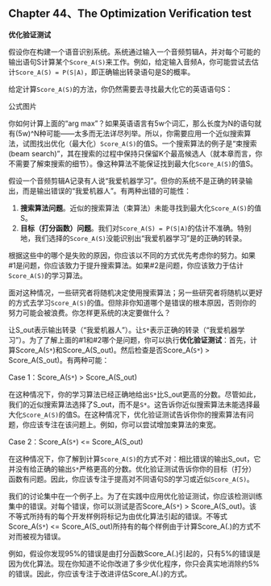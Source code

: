 ## Chapter 44、The Optimization Verification test

**优化验证测试**

假设你在构建一个语音识别系统。系统通过输入一个音频剪辑A，并对每个可能的输出语句S计算某个`Score_A(S)`来工作。例如，给定输入音频A，你可能尝试去估计`Score_A(S) = P(S|A)`，即正确输出转录语句是S的概率。

给定计算`Score_A(S)`的方法，你仍然需要去寻找最大化它的英语语句S：

公式图片

你如何计算上面的“arg max”？如果英语语言有5w个词汇，那么长度为N的语句就有(5w)^N种可能——太多而无法详尽列举。所以，你需要应用一个近似搜索算法，试图找出优化（最大化）`Score_A(S)`的值S。一个搜索算法的例子是“束搜索(beam search)”，其在搜索的过程中保持只保留K个最高候选人（就本章而言，你不需要了解束搜索的细节）。像这种算法不能保证找到最大化`Score_A(S)`的值S。

假设一个音频剪辑A记录有人说“我爱机器学习”。但你的系统不是正确的转录输出，而是输出错误的“我爱机器人”。有两种出错的可能性：

1. **搜索算法问题**。近似的搜索算法（束算法）未能寻找到最大化`Score_A(S)`的值S。
2. **目标（打分函数）问题**。我们对`Score_A(S) = P(S|A)`的估计不准确。特别地，我们选择的`Score_A(S)`没能识别出“我爱机器学习”是的正确的转录。

根据这些中的哪个是失败的原因，你应该以不同的方式优先考虑你的努力。如果#1是问题，你应该致力于提升搜索算法。如果#2是问题，你应该致力于估计`Score_A(S)`的学习算法。

面对这种情况，一些研究者将随机决定使用搜索算法；另一些研究者将随机以更好的方式去学习`Score_A(S)`的值。但除非你知道哪个是错误的根本原因，否则你的努力可能会被浪费。你怎样更系统的决定要做什么？

让S_out表示输出转录（“我爱机器人”）。让`S*`表示正确的转录（“我爱机器学习”）。为了了解上面的#1和#2哪个是问题，你可以执行**优化验证测试**：首先，计算Score_A(`S*`)和Score_A(S_out)。然后检查是否Score_A(`S*`) > Score_A(S_out)。有两种可能：

Case 1：Score_A(`S*`) > Score_A(S_out)

在这种情况下，你的学习算法已经正确地给出`S*`比S_out更高的分数。尽管如此，我们的近似搜索算法选择了S_out，而不是`S*`。这告诉你近似搜索算法未能选择最大化`Score_A(S)`的值S。在这种情况下，优化验证测试告诉你你的搜索算法有问题，你应该专注在该问题上。例如，你可以尝试增加束算法的束宽。

Case 2：Score_A(`S*`) <= Score_A(S_out)

在这种情况下，你了解到计算`Score_A(S)`的方式不对：相比错误的输出S_out，它并没有给正确的输出`S*`严格更高的分数。优化验证测试告诉你你的目标（打分）函数有问题。因此，你应该专注于提高对不同语句S的学习或近似`Score_A(S)`。

我们的讨论集中在一个例子上。为了在实践中应用优化验证测试，你应该检测训练集中的错误。对每个错误，你可以测试是否Score_A(`S*`) > Score_A(S_out)。该不等式所持有的每个开发样例将标记为由优化算法引起的错误。不等式Score_A(`S*`) <= Score_A(S_out)所持有的每个样例由于计算Score_A(.)的方式不对而被视为错误。

例如，假设你发现95%的错误是由打分函数Score_A(.)引起的，只有5%的错误是因为优化算法。现在你知道不论你改进了多少优化程序，你只会真实地消除约5%的错误。因此，你应该专注于改进评估Score_A(.)的方式。



